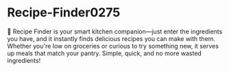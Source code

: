 # Recipe-Finder0275
🍳 Recipe Finder is your smart kitchen companion—just enter the ingredients you have, and it instantly finds delicious recipes you can make with them. Whether you're low on groceries or curious to try something new, it serves up meals that match your pantry. Simple, quick, and no more wasted ingredients!
